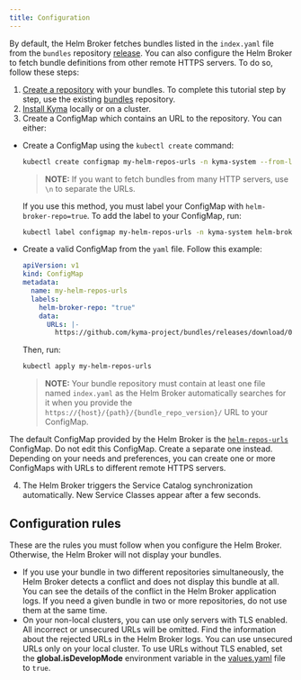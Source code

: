 ```yaml
---
title: Configuration
---
```


By default, the Helm Broker fetches bundles listed in the `index.yaml` file from the `bundles` repository [release](https://github.com/kyma-project/bundles/releases). You can also configure the Helm Broker to fetch bundle definitions from other remote HTTPS servers. To do so, follow these steps:

1. [Create a repository](#details-create-a-bundles-repository) with your bundles. To complete this tutorial step by step, use the existing [bundles](https://github.com/kyma-project/bundles/tree/master/bundles) repository.
2. [Install Kyma](/root/kyma/#installation-installation) locally or on a cluster.
3. Create a ConfigMap which contains an URL to the repository. You can either:

  * Create a ConfigMap using the `kubectl create` command:

    ```bash
    kubectl create configmap my-helm-repos-urls -n kyma-system --from-literal=URLs=https://github.com/kyma-project/bundles/releases/download/0.3.0/index-testing.yaml
    ```
    >**NOTE:** If you want to fetch bundles from many HTTP servers, use `\n` to separate the URLs.
    
    If you use this method, you must label your ConfigMap with `helm-broker-repo=true`. To add the label to your ConfigMap, run:
    ```bash
    kubectl label configmap my-helm-repos-urls -n kyma-system helm-broker-repo=true
    ```

  * Create a valid ConfigMap from the `yaml` file. Follow this example:

    ```yaml
    apiVersion: v1
    kind: ConfigMap
    metadata:
      name: my-helm-repos-urls
      labels:
        helm-broker-repo: "true"
        data:
          URLs: |-
            https://github.com/kyma-project/bundles/releases/download/0.3.0/index-testing.yaml
    ```

    Then, run:
    ```bash
    kubectl apply my-helm-repos-urls
    ```
    >**NOTE:** Your bundle repository must contain at least one file named `index.yaml` as the Helm Broker automatically searches for it when you provide the `https://{host}/{path}/{bundle_repo_version}/` URL to your ConfigMap.

  The default ConfigMap provided by the Helm Broker is the [`helm-repos-urls`](https://github.com/kyma-project/kyma/blob/master/resources/helm-broker/templates/cfg-repos-url.yaml) ConfigMap. Do not edit this ConfigMap. Create a separate one instead. Depending on your needs and preferences, you can create one or more ConfigMaps with URLs to different remote HTTPS servers.

4. The Helm Broker triggers the Service Catalog synchronization automatically. New Service Classes appear after a few seconds.

## Configuration rules

These are the rules you must follow when you configure the Helm Broker. Otherwise, the Helm Broker will not display your bundles.
* If you use your bundle in two different repositories simultaneously, the Helm Broker detects a conflict and does not display this bundle at all. You can see the details of the conflict in the Helm Broker application logs. If you need a given bundle in two or more repositories, do not use them at the same time.
* On your non-local clusters, you can use only servers with TLS enabled. All incorrect or unsecured URLs will be omitted. Find the information about the rejected URLs in the Helm Broker logs. You can use unsecured URLs only on your local cluster. To use URLs without TLS enabled, set the **global.isDevelopMode** environment variable in the [values.yaml](https://github.com/kyma-project/kyma/blob/master/resources/helm-broker/values.yaml) file to `true`.
